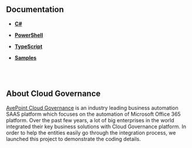 

## Documentation

*  [**C#**](https://github.com/AvePoint/cloud-governance-client/tree/master/csharp-netstandard)

*  [**PowerShell**](https://github.com/AvePoint/cloud-governance-client/tree/master/powershell)

*  [**TypeScript**](https://github.com/AvePoint/cloud-governance-client/tree/master/typescript)

*  [**Samples**](https://github.com/AvePoint/cloud-governance-client/tree/main/example)

<br/><br/>
## About Cloud Governance 

[AvePoint Cloud Governance](https://www.avepointonlineservices.com) is an industry leading business automation SAAS platform which focuses on the automation of Microsoft Office 365 platform. Over the past few years, a lot of big enterprises in the world integrated their key business solutions with Cloud Governance platform. In order to help the entities easily go through the integration process, we launched this  project to demonstrate the coding details. 

